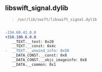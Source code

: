 ## libswift_signal.dylib

> `/usr/lib/swift/libswift_signal.dylib`

```diff

-234.60.42.0.0
+310.100.6.0.0
   __TEXT.__text: 0x20
   __TEXT.__const: 0x4c
-  __TEXT.__unwind_info: 0x58
   __DATA_CONST.__const: 0x8
   __DATA_CONST.__objc_imageinfo: 0x8
   __DATA.__common: 0x1

```
